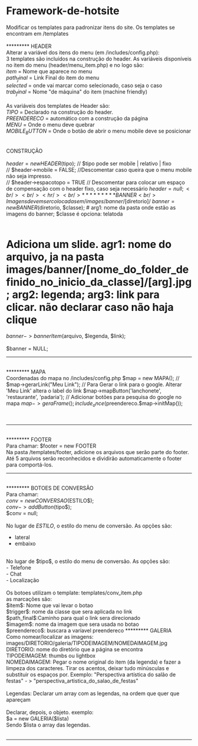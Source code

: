 # Framework-de-hotsite

Modificar os templates para padronizar itens do site. Os templates se encontram em /templates<br />
<br />
********* HEADER<br />
Alterar a variável dos itens do menu (em /includes/config.php):<br />
3 templates são incluídos na construção do header.
As variáveis disponíveis no item do menu (header/menu_item.php) e no logo são:<br />
$item$ = Nome que aparece no menu<br />
$path_final$ = Link Final do item do menu<br />
$selected$ = onde vai marcar como selecionado, caso seja o caso<br />
$trab_final$ = Nome "de máquina" do item (machine friendly)
<br /><br />
As variáveis dos templates de Header são:<br />
$TIPO$ = Declarado na construção do header.<br />
$PREENDERECO$ = automático com a construção da página<br />
$MENU$ = Onde o menu deve quebrar<br />
$MOBILE_BUTTON$ = Onde o botão de abrir o menu mobile deve se posicionar<br />
<br /><br />
CONSTRUÇÃO<br />
<br />
$header = new HEADER($tipo); // $tipo pode ser mobile | relativo | fixo<br />
// $header->mobile = FALSE; //Descomentar caso queira que o menu mobile não seja impresso.<br />
// $header->espacotopo = TRUE // Descomentar para colocar um espaço de compensação com o header fixo, caso seja necessário
$header = null;<br />
<br /><hr /><br />
********* BANNER<br />
Imagens devem ser colocadas em /images/banner/[$diretorio]/
$banner = new BANNER($diretorio, $classe); # arg1: nome da pasta onde estão as imagens do banner; $classe é opciona: telatoda<br />
<br />
# Adiciona um slide. agr1: nome do arquivo, ja na pasta images/banner/[nome_do_folder_definido_no_inicio_da_classe]/[arg].jpg; arg2: legenda; arg3: link para clicar. não declarar caso não haja clique<br />
$banner->bannerItem($arquivo, $legenda, $link);<br />
<br />
$banner = NULL;
<br /><hr /><br />
********* MAPA<br />
Coordenadas do mapa no /includes/config.php
$map = new MAPA();
// $map->gerarLink("Meu Link"); // Para Gerar o link para o google. Alterar 'Meu Link' altera o label do link
$map->mapButton('lanchonete', 'restaurante', 'padaria'); // Adicionar botões para pesquisa do google no mapa
$map->geraFrame();
include_once($preendereco.$map->initMap());

<br /><hr /><br />
********* FOOTER<br />
Para chamar:
$footer = new FOOTER<br />
Na pasta /templates/footer, adicione os arquivos que serão parte do footer.
Até 5 arquivos serão reconhecidos e dividirão automaticamente o footer para comportá-los.
<br /><hr /><br />
********* BOTOES DE CONVERSÃO<br />
Para chamar:<br />
$conv = new CONVERSAO($ESTILO$);<br />
$conv->addButton($tipo$);<br />
$conv = null;<br />
<br />
No lugar de $ESTILO$, o estilo do menu de conversão. As opções são:<br />
- lateral<br />
- embaixo<br />
<br />
No lugar de $tipo$, o estilo do menu de conversão. As opções são:<br />
- Telefone<br />
- Chat<br />
- Localização<br />
<br />
Os botoes utilizam o template: templates/conv_item.php<br />
as marcações são:<br />
$item$: Nome que vai levar o botao<br />
$trigger$: nome da classe que sera aplicada no link<br />
$path_final$:Caminho para qual o link sera direcionado<br />
$imagem$: nome da imagem que sera usada no botao<br />
$preendereco$: buscara a variavel preendereco
********* GALERIA<br />
Como nomear/localizar as imagens:<br />
images/DIRETORIO/galeria/TIPODEIMAGEM/NOMEDAIMAGEM.jpg<br />
DIRETORIO: nome do diretório que a página se encontra<br />
TIPODEIMAGEM: thumbs ou lightbox<br />
NOMEDAIMAGEM: Pegar o nome original do item (da legenda) e fazer a limpeza dos caracteres. Tirar os acentos, deixar tudo minúsculas e substituir os espaços por. Exemplo: "Perspectiva artística do salão de festas" - > "perspectiva_artistica_do_salao_de_festas"<br />
<br />
Legendas: Declarar um array com as legendas, na ordem que quer que apareçam<br />
<br />
Declarar, depois, o objeto. exemplo:<br />
$a = new GALERIA($lista)<br />
Sendo $lista o array das legendas.<br />
<br /><hr /><br />
